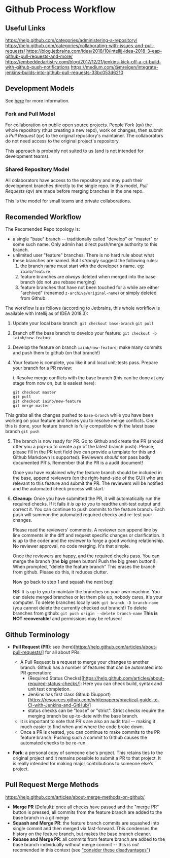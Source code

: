 # Github Process Workflow

## Useful Links
https://help.github.com/categories/administering-a-repository/
https://help.github.com/categories/collaborating-with-issues-and-pull-requests/
https://blog.jetbrains.com/idea/2018/10/intellij-idea-2018-3-eap-github-pull-requests-and-more/
https://embeddedartistry.com/blog/2017/12/21/jenkins-kick-off-a-ci-build-with-github-push-notifications
https://medium.com/@mreigen/integrate-jenkins-builds-into-github-pull-requests-33bc053d6210

## Development Models
See [here](https://help.github.com/articles/about-collaborative-development-models/) for more information.

### Fork and Pull Model
For collaboration on public open source projects. People *Fork* (qv) the whole repository (thus creating a new repo),
work on changes, then submit a *Pull Request* (qv) to the original repository's maintainer. The collaborators do not
need access to the original project's repository.

This approach is probably not suited to us (and is not intended for development teams).

### Shared Repository Model
All colaborators have access to the repository and may push their development branches directly to the single repo.
In this model, *Pull Requests* (qv) are made before merging branches in the one repo.

This is the model for small teams and private collaborations.


## Recomended Workflow

The Recomended Repo topology is:
- a single "base" branch -- traditionally called "develop" or "master" or some such name. Only admin has direct push/merge authority to this branch.
- unlimited user "feature" branches. There is no hard rule about what these branches are named. But I *strongly* suggest the following rules:
	1. the branch name must start with the developer's name. eg: `iainb/feature`
	2. feature branches are *always* deleted when merged into the base branch (do not use rebase merging)
	3. feature branches that have not been touched for a while are either "archived" (renamed `z-archive/original-name`) or simply deleted from Github.

The workflow is as follows (according to Jetbrains, this whole workflow is available with Intellij as of IDEA 2018.3):

1. Update your local base branch:
   `git checkout base-branch`
   `git pull`

2. Branch off the base branch to develop your feature:
   `git checkout -b iainb/new-feature`

3. Develop the feature on branch `iainb/new-feature`, make many commits and push them to github (on that branch!)

4. Your feature is complete, you like it and local unit-tests pass. Prepare your branch for a PR review:

	i. Resolve merge conflicts with the base branch (this can be done at any stage from now on, but is easiest here):
    ```
    git checkout master
    git pull
    git checkout iainb/new-feature
    git merge master
    ```
  This grabs all the changes pushed to `base-branch` while you have been working on your feature and forces you to resolve merge conflicts.
  Once this is done, your feature branch is fully compatible with the latest base branch
  `git push`

5. The branch is now ready for PR. Go to Github and create the PR (should offer you a pop-up to create a pr of the latest branch push).
   Please, please fill in the PR text field (we can provide a template for this and Github Markdown is supported). Reviewers *should not*
   pass badly documented PR's. Remember that the PR is a audit document!

   Once you have explained why the feature branch should be included in the base, append reviewers (on the right-hand-side of the GUI) who are
   relevant to this feature and submit the PR. The reviewers will be notified and the automated check process will start.

6. **Cleanup:**
   Once you have submitted the PR, it will automatically run the required checks. If it fails *it is up to you* to readthe unit-test output and
   correct it. You can continue to push commits to the feature branch. Each push will summon the automated required checks and re-test your changes.

   Please read the reviewers' comments. A reviewer can append line by line comments in the diff and request specific changes or clarification. It is
   up to the coder and the reviewer to forge a good working relationship. No reviewer approval, no code merging. It's that simple.

   Once the reviewers are happy, and the required checks pass. You can merge the branch (the **big** green button! Push the big green button!). When prompted, "delete the feature branch" This erases the branch from github. Please do this, it reduces clutter.

   Now go back to step 1 and squash the next bug!

   NB: It is up to you to maintain the branches on your own machine. You can delete merged branches or let them pile up, nobody cares, it's your computer.
   To delete branches locally use: `git branch -D branch-name` (you cannot delete the currently checked out branch!)
   To delete branches from github: `git push origin --delete branch-name` **This is NOT recoverable!** and permissions may be refused!



## Github Terminology

- **Pull Request (PR)**: see (here)[https://help.github.com/articles/about-pull-requests/] for all about PRs.
  - A Pull Request is a request to merge your changes to another branch.
    Github has a number of features that can be automated into PR generation:
  	  - (Required Status Checks)[https://help.github.com/articles/about-required-status-checks/]: Here you can check build, syntax and unit test completion.
      - Jenkins has first class Github (Support)[https://resources.github.com/whitepapers/practical-guide-to-CI-with-Jenkins-and-GitHub/]
      - status checks can be "loose" or "strict". Strict checks require the merging branch be up-to-date with the base branch.
  - It is important to note that PR's are also an audit trail -- making it much easier to find when and where the code broke down.
  - Once a PR is created, you can continue to make commits to the PR feature branch. Pushing such a commit to Github causes the automated checks to be re-run.

- **Fork**: a personal copy of someone else's project. This retains ties to the original project and it remains possible to submit a PR to that project.
  It is really intended for making major contributions to someone else's project.


## Pull Request Merge Methods
https://help.github.com/articles/about-merge-methods-on-github/

- **Merge PR** (Default): once all checks have passed and the "merge PR" button is pressed, all commits from the feature branch are added to the base branch in a git merge
- **Squash and Merge PR**: the feature branch commits are squashed into single commit and then merged via fast-forward. This condenses the history on the feature branch, but makes the base branch cleaner.
- **Rebase and Merge PR**: all commits from feature branch are added to the base branch individually without merge commit -- this is *not* recomended in this context (see ["consider these disadvantages"](https://help.github.com/articles/about-merge-methods-on-github/))

